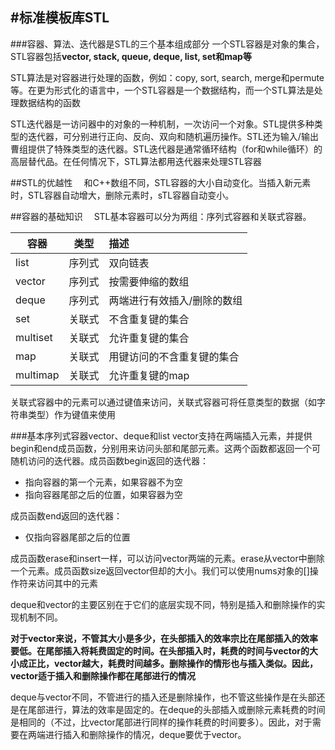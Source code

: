 #标准模板库STL
---
###容器、算法、迭代器是STL的三个基本组成部分
一个STL容器是对象的集合，STL容器包括**vector, stack, queue, deque, list, set和map等**

STL算法是对容器进行处理的函数，例如：copy, sort, search, merge和permute等。在更为形式化的语言中，一个STL容器是一个数据结构，而一个STL算法是处理数据结构的函数

STL迭代器是一访问器中的对象的一种机制，一次访问一个对象。STL提供多种类型的迭代器，可分别进行正向、反向、双向和随机遍历操作。STL还为输入/输出曹组提供了特殊类型的迭代器。STL迭代器是通常循环结构（for和while循环）的高层替代品。在任何情况下，STL算法都用迭代器来处理STL容器

##STL的优越性
&emsp;和C++数组不同，STL容器的大小自动变化。当插入新元素时，STL容器自动增大，删除元素时，sTL容器自动变小。

##容器的基础知识
&emsp;STL基本容器可以分为两组：序列式容器和关联式容器。

| 容器 | 类型 | 描述 |
| ---- |:----:| :----|
| list |序列式|双向链表|
|vector | 序列式 | 按需要伸缩的数组|
|deque|序列式|两端进行有效插入/删除的数组|
|set|关联式|不含重复键的集合|
|multiset|关联式|允许重复键的集合|
|map|关联式|用键访问的不含重复键的集合|
|multimap|关联式|允许重复键的map|

关联式容器中的元素可以通过键值来访问，关联式容器可将任意类型的数据（如字符串类型）作为键值来使用

###基本序列式容器vector、deque和list
vector支持在两端插入元素，并提供begin和end成员函数，分别用来访问头部和尾部元素。这两个函数都返回一个可随机访问的迭代器。成员函数begin返回的迭代器：
* 指向容器的第一个元素，如果容器不为空
* 指向容器尾部之后的位置，如果容器为空

成员函数end返回的迭代器：
* 仅指向容器尾部之后的位置

成员函数erase和insert一样，可以访问vector两端的元素。erase从vector中删除一个元素。成员函数size返回vector但却的大小。我们可以使用nums对象的[]操作符来访问其中的元素

deque和vector的主要区别在于它们的底层实现不同，特别是插入和删除操作的实现机制不同。

**对于vector来说，不管其大小是多少，在头部插入的效率宗比在尾部插入的效率要低。在尾部插入将耗费固定的时间。在头部插入时，耗费的时间与vector的大小成正比，vector越大，耗费时间越多。删除操作的情形也与插入类似。因此，vector适于插入和删除操作都在尾部进行的情况**

deque与vector不同，不管进行的插入还是删除操作，也不管这些操作是在头部还是在尾部进行，算法的效率是固定的。在deque的头部插入或删除元素耗费的时间是相同的（不过，比vector尾部进行同样的操作耗费的时间要多）。因此，对于需要在两端进行插入和删除操作的情况，deque要优于vector。

